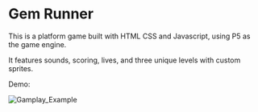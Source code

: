 # Gem Runner

This is a platform game built with HTML CSS and Javascript, using P5 as the game engine.

It features sounds, scoring, lives, and three unique levels with custom sprites.

Demo:

![Gamplay_Example](https://github.com/YounisSalma/Gem-Runner/assets/57214438/3e60f998-ce99-40ed-a6a0-b9acd7565938)
